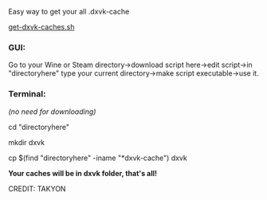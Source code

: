 Easy way to get your all .dxvk-cache

[get-dxvk-caches.sh](https://github.com/begin-theadventure/dxvk-caches/releases/download/1.0.0/get-dxvk-caches.sh)

### GUI:

Go to your Wine or Steam directory->download script here->edit script->in "directoryhere" type your current directory->make script executable->use it.

### Terminal:

_(no need for downloading)_

cd "directoryhere"

mkdir dxvk

cp $(find "directoryhere" -iname "*dxvk-cache") dxvk


**Your caches will be in dxvk folder, that's all!**

CREDIT: TAKYON
